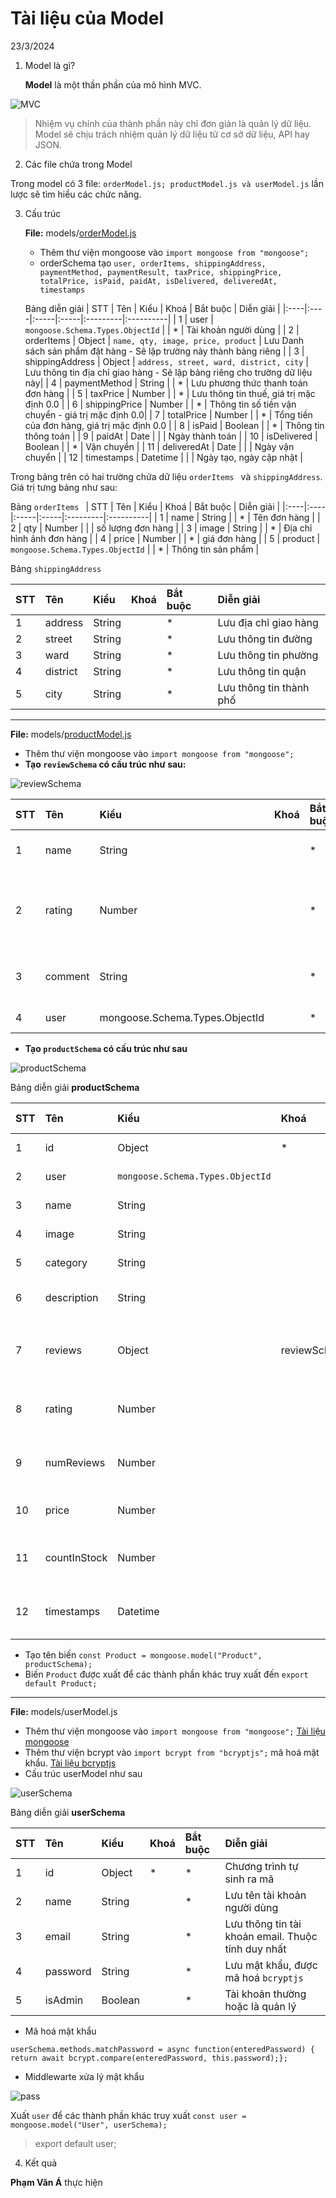 # Tài liệu của Model

   23/3/2024
1. Model là gì? 

   **Model** là một thần phần của mô hình MVC.

![MVC](../../pictue/mvc.webp)

> Nhiệm vụ chính của thành phần này chỉ đơn giản là quản lý dữ liệu. Model sẽ chịu trách nhiệm quản lý dữ liệu từ cơ sở dữ liệu, API hay JSON.

2. Các file chứa trong Model

Trong model có 3 file:
 `orderModel.js; productModel.js và userModel.js` lần lược sẽ tìm hiểu các chức năng.

3. Cấu trúc

   **File:** models/[orderModel.js](./orderModel.js)

   - Thêm thư viện mongoose vào `import mongoose from "mongoose";`
   - orderSchema tạo `user, orderItems, shippingAddress, paymentMethod, paymentResult, taxPrice, shippingPrice, totalPrice, isPaid, paidAt, isDelivered, deliveredAt, timestamps`

   Bảng diễn giải 
| STT | Tên | Kiểu | Khoá | Bắt buộc | Diễn giải |
|:----|:----|:-----|:-----|:---------|:----------|
| 1 | user | `mongoose.Schema.Types.ObjectId` | | * | Tài khoản người dùng |
| 2 | orderItems | Object | `name, qty, image, price, product` | Lưu Danh sách sản phẩm đặt hàng -  Sẽ lập trường này thành bảng riêng |
| 3 | shippingAddress | Object | `address, street, ward, district, city` | Lưu thông tin địa chỉ giao hàng  - Sẽ lập bảng riêng cho trường dữ liệu này|
| 4 | paymentMethod | String | | * | Lưu phương thức thanh toán đơn hàng |
| 5 | taxPrice | Number |  | * | Lưu thông tin thuế, giá trị mặc định 0.0 |
| 6 | shippingPrice | Number | | * | Thông tin số tiền vận chuyển -  giá trị mặc định 0.0|
| 7 | totalPrice | Number | | * | Tổng tiền của đơn hàng, giá trị mặc định 0.0 |
| 8 | isPaid | Boolean | | * | Thông tin thông toán |
| 9 | paidAt | Date | | | Ngày thành toán |
| 10 | isDelivered | Boolean | | * | Vận chuyển |
| 11 | deliveredAt | Date | | | Ngày vận chuyển |
| 12 | timestamps | Datetime | | | Ngày tạo, ngày cập nhật |

Trong bảng trên có hai trường chứa dữ liệu `orderItems ` và `shippingAddress`. Giá trị tưng bảng như sau:

Bảng `orderItems `
| STT | Tên | Kiểu | Khoá | Bắt buộc | Diễn giải |
|:----|:----|:-----|:-----|:---------|:----------|
| 1 | name | String |  | * | Tên đơn hàng |
| 2 | qty | Number | |  | số lượng đơn hàng |
| 3 | image | String |  | * | Địa chỉ hình ảnh đơn hàng |
| 4 | price | Number |  | * | giá đơn hàng |
| 5 | product | `mongoose.Schema.Types.ObjectId` | | * | Thông tin sản phẩm |

Bảng `shippingAddress `

| STT | Tên | Kiểu | Khoá | Bắt buộc | Diễn giải |
|:----|:----|:-----|:-----|:---------|:----------|
| 1 | address | String | | * | Lưu địa chỉ giao hàng |
| 2 | street | String | | * | Lưu thông tin đường |
| 3 | ward | String | | * | Lưu thông tin phường|
| 4 | district | String | | * | Lưu thông tin quận|
| 5 | city | String | | * | Lưu thông tin thành phố |


***
   **File:** models/[productModel.js](./productModel.js)

   - Thêm thư viện mongoose vào `import mongoose from "mongoose";`
   - **Tạo `reviewSchema` có cấu trúc như sau:**

![reviewSchema](./picture/reviewSchema.PNG)

   | STT | Tên | Kiểu | Khoá | Bắt buộc | Diễn giải |
   |:----|:----|:-----|:-----|:---------|:----------|
   | 1 | name | String | | * | Tên phản hồi |
   | 2 | rating | Number | | * | Điểm của phản hồi sản phẩm |
   | 3 | comment | String | | * | Nội dung phản hồi |
   | 4 | user | mongoose.Schema.Types.ObjectId | | * | Thành viên |

   - **Tạo `productSchema` có cấu trúc như sau**

![productSchema](./picture/productSchema.PNG)

   

   Bảng diễn giải **productSchema**

   | STT | Tên | Kiểu | Khoá | Bắt buộc | Diễn giải |
   |:----|:----|:-----|:-----|:---------|:----------|
   | 1 | id | Object | *| * | Chương trình tự sinh ra mã |
   | 2 | user | `mongoose.Schema.Types.ObjectId` | | * | Liên kết đến bảng `User` |
   | 3 | name | String | | * | Tên sản phẩm |
   | 4 | image | String | | * | Hình ảnh sản phẩm |
   | 5 | category | String | | * | Loại của sản phẩm |
   | 6 | description | String | | * | Diễn giải chi tiết về sản phẩm |
   | 7 | reviews | Object | reviewSchema | | Liên kết đến đối tượng `reviewSchema` đánh giá sản phẩm |
   | 8 | rating | Number | | * | Cho điểm sản phẩm, giá trị mặc định 0. |
   | 9 | numReviews | Number | | * | số lượng đánh giá, giá trị mặc định là 0 |
   | 10 | price | Number | | * | Giá của sản phẩm, mặc định là 0 |
   | 11 | countInStock | Number | | * | Số lượng trong kho, mặc định là 0 |
   | 12 | timestamps | Datetime | | | Lưu ngày được tạo và ngày cập nhật dữ liệu |

   - Tạo tên biến `const Product = mongoose.model("Product", productSchema);`
   - Biến `Product` được xuất để các thành phần khác truy xuất đến `export default Product;`
***
   **File:** models/userModel.js
   
   - Thêm thư viện mongoose vào `import mongoose from "mongoose";`
   [Tài liệu mongoose](https://www.npmjs.com/package/mongoose)
   - Thêm thư viện bcrypt vào `import bcrypt from "bcryptjs";` mã hoá mật khẩu.
   [Tài liệu bcryptjs](https://www.npmjs.com/package/bcryptjs)
   - Cấu trúc userModel như sau

   ![userSchema](./picture/userSchema.PNG)

   Bảng diễn giải **userSchema**

   | STT | Tên | Kiểu | Khoá | Bắt buộc | Diễn giải |
   |:----|:----|:-----|:-----|:---------|:----------|
   | 1 | id | Object | *| * | Chương trình tự sinh ra mã |
   | 2 | name | String |   | * | Lưu tên tài khoản người dùng| 
   | 3 | email | String |  | * | Lưu thông tin tài khoản email. Thuộc tính duy nhất |
   | 4 | password | String | | * | Lưu mật khẩu, được mã hoá `bcryptjs` |
   | 5 | isAdmin | Boolean | | * | Tài khoản thường hoặc là quản lý |

   - Mã hoá mật khẩu 
   
   `userSchema.methods.matchPassword = async function(enteredPassword) {    return await bcrypt.compare(enteredPassword, this.password);};`
   
   - Middlewarte xửa lý mật khẩu
   
   ![pass](./picture/middleware-pass.PNG)

   Xuất `user` để các thành phần khác truy xuất `const user = mongoose.model("User", userSchema);`

   > export default user;

4. Kết quả

**Phạm Văn Á** thực hiện